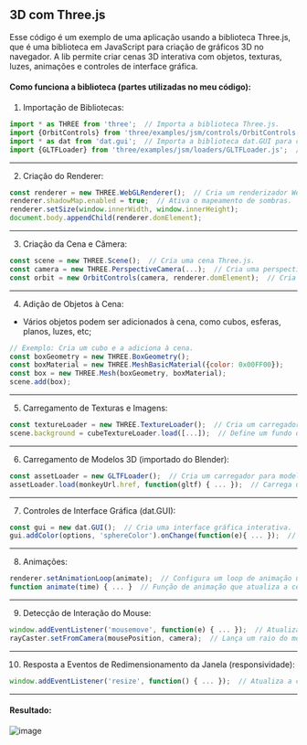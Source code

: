## 3D com Three.js

Esse código é um exemplo de uma aplicação usando a biblioteca Three.js, que é uma biblioteca em JavaScript para criação de gráficos 3D no navegador. A lib permite criar cenas 3D interativa com objetos, texturas, luzes, animações e controles de interface gráfica.

#### Como funciona a biblioteca (partes utilizadas no meu código): 
1. Importação de Bibliotecas:
~~~javascript 
import * as THREE from 'three';  // Importa a biblioteca Three.js.
import {OrbitControls} from 'three/examples/jsm/controls/OrbitControls.js';  // Importa o controle de órbita para facilitar a interação com a cena.
import * as dat from 'dat.gui';  // Importa a biblioteca dat.GUI para criar uma interface gráfica de usuário interativa.
import {GLTFLoader} from 'three/examples/jsm/loaders/GLTFLoader.js';  // Importa o carregador de modelos 3D no formato GLTF (importados do Blender).
~~~
---
2. Criação do Renderer: 
~~~javascript
const renderer = new THREE.WebGLRenderer();  // Cria um renderizador WebGL.
renderer.shadowMap.enabled = true;  // Ativa o mapeamento de sombras.
renderer.setSize(window.innerWidth, window.innerHeight);
document.body.appendChild(renderer.domElement);
~~~
---
3. Criação da Cena e Câmera: 
~~~javascript
const scene = new THREE.Scene();  // Cria uma cena Three.js.
const camera = new THREE.PerspectiveCamera(...);  // Cria uma perspectiva de câmera.
const orbit = new OrbitControls(camera, renderer.domElement);  // Cria controles de órbita para facilitar a navegação na cena.
~~~
---
4. Adição de Objetos à Cena:
- Vários objetos podem ser adicionados à cena, como cubos, esferas, planos, luzes, etc;
~~~javascript
// Exemplo: Cria um cubo e a adiciona à cena.
const boxGeometry = new THREE.BoxGeometry();
const boxMaterial = new THREE.MeshBasicMaterial({color: 0x00FF00});
const box = new THREE.Mesh(boxGeometry, boxMaterial);
scene.add(box);
~~~
---
5. Carregamento de Texturas e Imagens:
~~~javascript
const textureLoader = new THREE.TextureLoader();  // Cria um carregador de texturas.
scene.background = cubeTextureLoader.load([...]);  // Define um fundo de cena com texturas carregadas.
~~~
---
6. Carregamento de Modelos 3D (importado do Blender): 
~~~javascript
const assetLoader = new GLTFLoader();  // Cria um carregador para modelos GLTF.
assetLoader.load(monkeyUrl.href, function(gltf) { ... });  // Carrega um modelo 3D (nesse caso, um arquivo GLTF de um macaco).
~~~
---
7. Controles de Interface Gráfica (dat.GUI):
~~~javascript
const gui = new dat.GUI();  // Cria uma interface gráfica interativa.
gui.addColor(options, 'sphereColor').onChange(function(e){ ... });  // Adiciona uma opção para alterar a cor de uma esfera na cena.
~~~
---
8. Animações: 
~~~javascript
renderer.setAnimationLoop(animate);  // Configura um loop de animação usando a função animate.
function animate(time) { ... }  // Função de animação que atualiza a cena e renderiza os quadros.
~~~
---
9. Detecção de Interação do Mouse: 
~~~javascript
window.addEventListener('mousemove', function(e) { ... });  // Atualiza a posição do mouse para interação.
rayCaster.setFromCamera(mousePosition, camera);  // Lança um raio do mouse para a cena e verifica se atinge objetos.
~~~
---
10. Resposta a Eventos de Redimensionamento da Janela (responsividade): 
~~~javascript
window.addEventListener('resize', function() { ... });  // Atualiza a câmera e o renderizador quando a janela é redimensionada.
~~~
---
#### Resultado: 
![image](https://github.com/htamagnus/three.js-introduction/assets/85269068/7a624feb-0e87-48e1-9de3-1121b4a28ddd)
